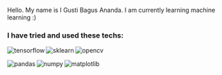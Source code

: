 Hello. My name is I Gusti Bagus Ananda. I am currently learning machine learning :)

### I have tried and used these techs:

<img align="left" alt="tensorflow" src="https://img.shields.io/badge/TensorFlow-%23FF6F00.svg?style=for-the-badge&logo=TensorFlow&logoColor=white" />

<img align="left" alt="sklearn" src="https://img.shields.io/badge/scikit--learn-%23F7931E.svg?style=for-the-badge&logo=scikit-learn&logoColor=white" />

<img align="left" alt="opencv" src="https://img.shields.io/badge/opencv-%23white.svg?style=for-the-badge&logo=opencv&logoColor=white" /> <br/>

<img align="left" alt="pandas" src="https://img.shields.io/badge/pandas-%23150458.svg?style=for-the-badge&logo=pandas&logoColor=white" />

<img align="left" alt="numpy" src="https://img.shields.io/badge/numpy-%23013243.svg?style=for-the-badge&logo=numpy&logoColor=white" />

<img align="left" alt="matplotlib" src="https://img.shields.io/badge/Matplotlib-%23ffffff.svg?style=for-the-badge&logo=Matplotlib&logoColor=black" />
